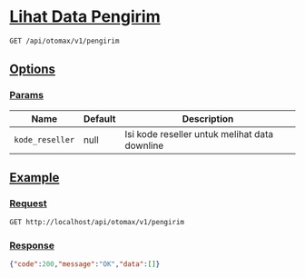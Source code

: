 # [Lihat Data Pengirim]()

<!-- @category Common -->

```bash
GET /api/otomax/v1/pengirim
```

## [Options]()

### [Params]()

Name | Default | Description
--- | --- | ---
`kode_reseller` | null | Isi kode reseller untuk melihat data downline

## [Example]()

### [Request]()

```bash
GET http://localhost/api/otomax/v1/pengirim
```

### [Response]()

```json
{"code":200,"message":"OK","data":[]}
```